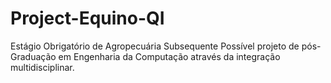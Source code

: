 # Project-Equino-QI
Estágio Obrigatório de Agropecuária Subsequente
Possível projeto de pós-Graduação em Engenharia da Computação através da integração multidisciplinar.
